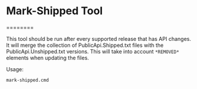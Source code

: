 # Mark-Shipped Tool
========

This tool should be run after every supported release that has API changes. It will 
merge the collection of PublicApi.Shipped.txt files with the PublicApi.Unshipped.txt 
versions.  This will take into account `*REMOVED*` elements when updating the files.

Usage:

``` cmd
mark-shipped.cmd
```